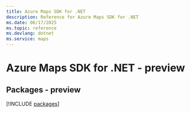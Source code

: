 ```yaml
---
title: Azure Maps SDK for .NET
description: Reference for Azure Maps SDK for .NET
ms.date: 06/17/2025
ms.topic: reference
ms.devlang: dotnet
ms.service: maps
---
```

# Azure Maps SDK for .NET - preview
## Packages - preview
[!INCLUDE [packages](maps-index.md)]